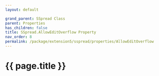 ```yaml
---
layout: default

grand_parent: SSpread Class
parent: Properties
has_children: false
title: SSpread.AllowEditOverflow Property
nav_order: 8
permalink: /package/extension5/sspread/properties/AllowEditOverflow
---
```

# {{ page.title }}
